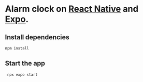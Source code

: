 # Alarm clock on [React Native](https://reactnative.dev/) and [Expo](https://expo.dev).

## Install dependencies

   ```bash
   npm install
   ```

## Start the app

   ```bash
    npx expo start
   ```

